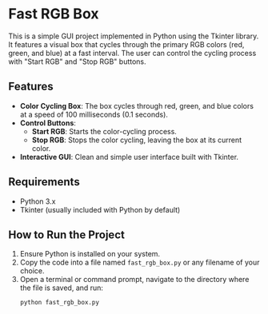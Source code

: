 # Fast RGB Box

This is a simple GUI project implemented in Python using the Tkinter library. It features a visual box that cycles through the primary RGB colors (red, green, and blue) at a fast interval. The user can control the cycling process with "Start RGB" and "Stop RGB" buttons.

## Features
- **Color Cycling Box**: The box cycles through red, green, and blue colors at a speed of 100 milliseconds (0.1 seconds).
- **Control Buttons**:
  - **Start RGB**: Starts the color-cycling process.
  - **Stop RGB**: Stops the color cycling, leaving the box at its current color.
- **Interactive GUI**: Clean and simple user interface built with Tkinter.

## Requirements
- Python 3.x
- Tkinter (usually included with Python by default)

## How to Run the Project
1. Ensure Python is installed on your system.
2. Copy the code into a file named `fast_rgb_box.py` or any filename of your choice.
3. Open a terminal or command prompt, navigate to the directory where the file is saved, and run:
   ```bash
   python fast_rgb_box.py

